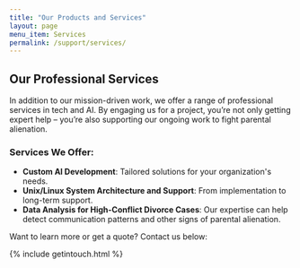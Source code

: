 ```yaml
---
title: "Our Products and Services"
layout: page
menu_item: Services
permalink: /support/services/
---
```


## Our Professional Services

In addition to our mission-driven work, we offer a range of professional services in tech and AI. By engaging us for a project, you’re not only getting expert help – you’re also supporting our ongoing work to fight parental alienation.

### Services We Offer:
- **Custom AI Development**: Tailored solutions for your organization's needs.
- **Unix/Linux System Architecture and Support**: From implementation to long-term support.
- **Data Analysis for High-Conflict Divorce Cases**: Our expertise can help detect communication patterns and other signs of parental alienation.

Want to learn more or get a quote? Contact us below:

{% include getintouch.html %}